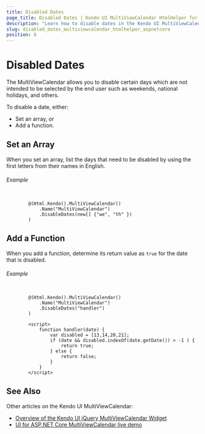 ```yaml
---
title: Disabled Dates
page_title: Disabled Dates | Kendo UI MultiViewCalendar HtmlHelper for ASP.NET Core
description: "Learn how to disable dates in the Kendo UI MultiViewCalendar widget."
slug: disabled_dates_multiviewcalendar_htmlhelper_aspnetcore
position: 6
---
```


# Disabled Dates

The MultiViewCalendar allows you to disable certain days which are not intended to be selected by the end user such as weekends, national holidays, and others.

To disable a date, either:

* Set an array, or
* Add a function.

## Set an Array

When you set an array, list the days that need to be disabled by using the first letters from their names in English.

###### Example

```Razor

        @(Html.Kendo().MultiViewCalendar()
            .Name("MultiViewCalendar")
            .DisableDates(new[] {"we", "th" })
        )
```

## Add a Function

When you add a function, determine its return value as `true` for the date that is disabled.

###### Example

```Razor

        @(Html.Kendo().MultiViewCalendar()
            .Name("MultiViewCalendar")
            .DisableDates("handler")
        )

        <script>
            function handler(date) {
                var disabled = [13,14,20,21];
                if (date && disabled.indexOf(date.getDate()) > -1 ) {
                    return true;
                } else {
                    return false;
                }
            }
        </script>
```

## See Also

Other articles on the Kendo UI MultiViewCalendar:

* [Overview of the Kendo UI jQuery MultiViewCalendar Widget](https://docs.telerik.com/kendo-ui/controls/scheduling/multiviewcalendar/overview)
* [UI for ASP.NET Core MultiViewCalendar live demo](https://demos.telerik.com/aspnet-core/multiviewcalendar)

